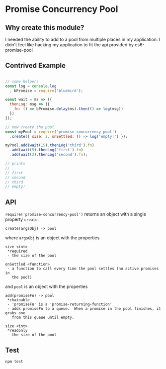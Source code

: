 # Promise Concurrency Pool

## Why create this module?

I needed the ability to add to a pool from multiple places in my application.
I didn't feel like hacking my application to fit the api provided
by es6-promise-pool

## Contrived Example

```js

// some helpers
const log = console.log
  , bPromise = require('bluebird');

const wait = ms => ({
  thenLog: msg => ({
    fn: () => bPromise.delay(ms).then(() => log(msg))
  })
});

// now create the pool
const myPool = require('promise-concurrency-pool')
  .create({ size: 2, onSettled: () => log('empty!') });

myPool.add(wait(15).thenLog('third').fn)
  .add(wait(5).thenLog('first').fn)
  .add(wait(2).thenLog('second').fn);

// prints
//
// first
// second
// third
// empty!
```

## API

`require('promise-concurrency-pool')` returns an object with a single
property `create`.

`create(argsObj) -> pool`

where `argsObj` is an object with the properties

```
size <int>
 *required
 - the size of the pool

onSettled <function>
 - a function to call every time the pool settles (no active promises in
   the pool)
```

and `pool` is an object with the properties
```
add(promiseFn) -> pool
 *chainable
 - 'promiseFn' is a 'promise-returning-function'
 - adds promiseFn to a queue.  When a promise in the pool finishes, it grabs one
   from this queue until empty.

size <int>
 *readonly
 - the size of the pool
```

## Test

`npm test`
